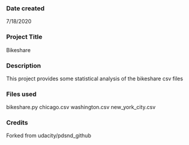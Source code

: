 ### Date created
7/18/2020

### Project Title
Bikeshare

### Description
This project provides some statistical analysis of the bikeshare csv files

### Files used
bikeshare.py
chicago.csv
washington.csv
new_york_city.csv

### Credits
Forked from udacity/pdsnd_github

